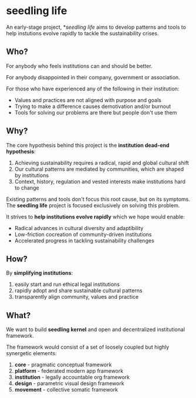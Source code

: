 # seedling life

 An early-stage project, **seedling life* aims to develop patterns and tools to help instutions evolve rapidly to tackle the sustainability crises.

## Who?

For anybody who feels institutions can and should be better.

For anybody disappointed in their company, government or association.

For those who have experienced any of the following in their institution:
  - Values and practices are not aligned with purpose and goals
  - Trying to make a difference causes demotivation and/or burnout
  - Tools for solving our problems are there but people don't use them

## Why?

The core hypothesis behind this project is the **institution dead-end hypothesis**:
  1. Achieving sustainability requires a radical, rapid and global cultural shift
  2. Our cultural patterns are mediated by communities, which are shaped by institutions
  3. Context, history, regulation and vested interests make institutions hard to change
  
Existing patterns and tools don't focus this root cause, but on its symptoms. The **seedling life** project is focused exclusively on solving this problem.

It strives to **help institutions evolve rapidly** which we hope would enable:
  - Radical advances in cultural diversity and adaptibility
  - Low-friction cocreation of community-driven institutions
  - Accelerated progress in tackling sustainability challenges
  
## How?
 
By **simplifying institutions**:
  1. easily start and run ethical legal institutions
  2. rapidly adopt and share sustainable cultural patterns
  3. transparently align community, values and practice
  
## What?
  
We want to build **seedling kernel** and open and decentralized institutional framework. 
 
The framework would consist of a set of loosely coupled but highly synergetic elements:

  1. **core** - pragmatic conceptual framework
  2. **platform** - federated modern app framework
  3. **institution** - legally accountable org framework
  4. **design** - parametric visual design framework
  5. **movement** - collective somatic framework
  
